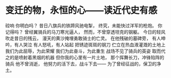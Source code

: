 # 变迁的物，永恒的心——读近代史有感 
硿响
你明白吗？
昔日八旗兵的铁蹄风驰电掣，
终究，未能快过洋军的枪炮。
你记得吗？
曾经翼骑兵的马刀寒光逼人，
然而，不曾穿透坦克的钢躯。
今日的轻风吹走昔日的残云，
漫天的黄沙掩埋勇敢骑士的亡灵。
在他残破的墓碑旁，
有人呻吟，有人哭泣
有人怒吼，有人站起
把锈迹斑斑的钢刀
伫立在热血液灌溉的土地上
我们为此屈辱，为此荣耀
我们为此奋斗，为此重生
战场不见了骑兵的英姿
取而代之的是喷射着黑烟的机器
但你我的心里有一片土地，
那个挥舞长刀，冲锋陷阵的骑兵
他不曾消逝，
他努力的活下去，战斗下去——
为了曾经征战的，保卫的净土。 
